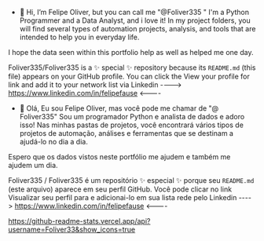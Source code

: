 - 👋 Hi,
 I’m Felipe Oliver, but you can call me "@Foliver335 "
I'm a Python Programmer and a Data Analyst, and i love it!
In my project folders, you will find several types of automation projects, analysis, and tools that are intended to help you in everyday life.

I hope the data seen within this portfolio help as well as helped me one day.

Foliver335/Foliver335 is a ✨ special ✨ repository because its `README.md` (this file) appears on your GitHub profile.
You can click the View your profile for link and add it to your network list via Linkedin
----> https://www.linkedin.com/in/felipefause  <----

- 👋 Olá,
 Eu sou Felipe Oliver, mas você pode me chamar de "@ Foliver335"
Sou um programador Python e analista de dados e adoro isso!
Nas minhas pastas de projetos, você encontrará vários tipos de projetos de automação, análises e ferramentas que se destinam a ajudá-lo no dia a dia.

Espero que os dados vistos neste portfólio me ajudem e também me ajudem um dia.


Foliver335 / Foliver335 é um repositório ✨ especial ✨ porque seu `README.md` (este arquivo) aparece em seu perfil GitHub.
Você pode clicar no link Visualizar seu perfil para e adicionai-lo em sua lista rede pelo Linkedin
 ----> https://www.linkedin.com/in/felipefause  <----

https://github-readme-stats.vercel.app/api?username=Foliver33&show_icons=true


